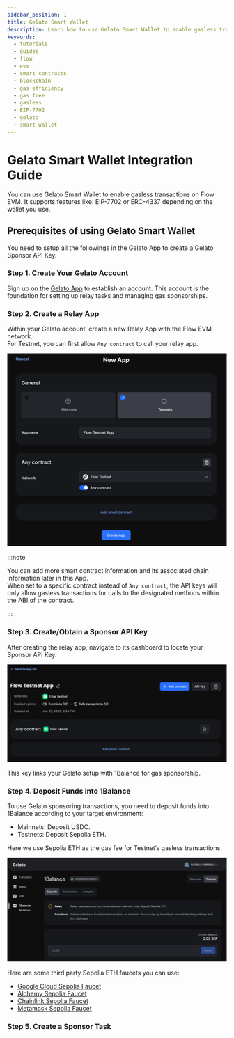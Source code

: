 ```yaml
---
sidebar_position: 1
title: Gelato Smart Wallet
description: Learn how to use Gelato Smart Wallet to enable gasless transactions on Flow EVM.
keywords:
  - tutorials
  - guides
  - flow
  - evm
  - smart contracts
  - blockchain
  - gas efficiency
  - gas free
  - gasless
  - EIP-7702
  - gelato
  - smart wallet
---
```


# Gelato Smart Wallet Integration Guide

You can use Gelato Smart Wallet to enable gasless transactions on Flow EVM. It supports features like: EIP-7702 or ERC-4337 depending on the wallet you use.

## Prerequisites of using Gelato Smart Wallet

You need to setup all the followings in the Gelato App to create a Gelato Sponsor API Key.

### Step 1. Create Your Gelato Account

Sign up on the [Gelato App] to establish an account. This account is the foundation for setting up relay tasks and managing gas sponsorships.

### Step 2. Create a Relay App

Within your Gelato account, create a new Relay App with the Flow EVM network.  
For Testnet, you can first allow `Any contract` to call your relay app.

![Create a Relay App](./images/gelato-1.png)

:::note

You can add more smart contract information and its associated chain information later in this App.  
When set to a specific contract instead of `Any contract`, the API keys will only allow gasless transactions for calls to the designated methods within the ABI of the contract.

:::

### Step 3. Create/Obtain a Sponsor API Key

After creating the relay app, navigate to its dashboard to locate your Sponsor API Key.

![Create a Sponsor API Key](./images/gelato-2.png)

This key links your Gelato setup with 1Balance for gas sponsorship.

### Step 4. Deposit Funds into 1Balance

To use Gelato sponsoring transactions, you need to deposit funds into 1Balance according to your target environment:

- Mainnets: Deposit USDC.
- Testnets: Deposit Sepolia ETH.

Here we use Sepolia ETH as the gas fee for Testnet‘s gasless transactions.

![Deposit Funds into 1Balance](./images/gelato-3.png)

Here are some third party Sepolia ETH faucets you can use:

- [Google Cloud Sepolia Faucet]
- [Alchemy Sepolia Faucet]
- [Chainlink Sepolia Faucet]
- [Metamask Sepolia Faucet]

### Step 5. Create a Sponsor Task

[Gelato App]: https://app.gelato.network/
[Google Cloud Sepolia Faucet]: https://cloud.google.com/application/web3/faucet/ethereum/sepolia
[Alchemy Sepolia Faucet]: https://www.alchemy.com/faucets/ethereum-sepolia
[Chainlink Sepolia Faucet]: https://faucets.chain.link/sepolia
[Metamask Sepolia Faucet]: https://docs.metamask.io/developer-tools/faucet/
